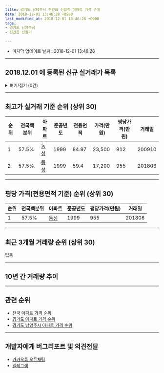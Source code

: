 ```yaml
---
title: 경기도 남양주시 진건읍 신월리 아파트 가격 순위
date: 2018-12-01 13:46:28 +0900
last_modified_at: 2018-12-01 13:46:28 +0900
tags:
- 경기도 남양주시
- 진건읍 신월리

---
```


* 마지막 업데이트 날짜 : 2018-12-01 13:46:28

---

## 2018.12.01 에 등록된 신규 실거래가 목록

<details>
<summary>펴기/접기 (0건)</summary>
<div markdown="1">

|아파트|전국백분위|준공년도|전용면적|가격(만원)|평당가격(만원)|거래일|
|---|---|---|---|---|---|---|
|없음|||||||


</div>
</details>

---

## 최고가 실거래 기준 순위 (상위 30)


|순위|전국백분위|아파트|준공년도|전용면적|가격(만원)|평당가격(만원)|거래일|
|---|---|---|---|---|---|---|---|
|1|57.5%|[동성](https://search.naver.com/search.naver?query=%EA%B2%BD%EA%B8%B0%EB%8F%84+%EB%82%A8%EC%96%91%EC%A3%BC%EC%8B%9C+%EC%A7%84%EA%B1%B4%EC%9D%8D+%EC%8B%A0%EC%9B%94%EB%A6%AC+%EB%8F%99%EC%84%B1)|1999|84.97|23,500|912|200910|
|2|57.5%|[동성](https://search.naver.com/search.naver?query=%EA%B2%BD%EA%B8%B0%EB%8F%84+%EB%82%A8%EC%96%91%EC%A3%BC%EC%8B%9C+%EC%A7%84%EA%B1%B4%EC%9D%8D+%EC%8B%A0%EC%9B%94%EB%A6%AC+%EB%8F%99%EC%84%B1)|1999|59.4|17,200|955|201806|


---

## 평당 가격(전용면적 기준) 순위 (상위 30)


|순위|전국백분위|아파트|준공년도|평당가격(만원)|거래일|
|---|---|---|---|---|---|
|1|57.5%|[동성](https://search.naver.com/search.naver?query=%EA%B2%BD%EA%B8%B0%EB%8F%84+%EB%82%A8%EC%96%91%EC%A3%BC%EC%8B%9C+%EC%A7%84%EA%B1%B4%EC%9D%8D+%EC%8B%A0%EC%9B%94%EB%A6%AC+%EB%8F%99%EC%84%B1)|1999|955|201806|


---

## 최근 3개월 거래량 순위 (상위 30)

없음

---

## 10년 간 거래량 추이


<div style="width:100%;">
    <canvas id="deal_progress" height="250"></canvas>
</div>

<script>
new Chart(document.getElementById("deal_progress"), {
    type: 'line',
    data: {
        labels: ['200812','200901','200902','200903','200904','200905','200906','200907','200908','200909','200910','200911','200912','201001','201002','201003','201004','201005','201006','201007','201008','201009','201010','201011','201012','201101','201102','201103','201104','201105','201106','201107','201108','201109','201110','201111','201112','201201','201202','201203','201204','201205','201206','201207','201208','201209','201210','201211','201212','201301','201302','201303','201304','201305','201306','201307','201308','201309','201310','201311','201312','201401','201402','201403','201404','201405','201406','201407','201408','201409','201410','201411','201412','201501','201502','201503','201504','201505','201506','201507','201508','201509','201510','201511','201512','201601','201602','201603','201604','201605','201606','201607','201608','201609','201610','201611','201612','201701','201702','201703','201704','201705','201706','201707','201708','201709','201710','201711','201712','201801','201802','201803','201804','201805','201806','201807','201808','201809','201810','201811','201812'],
        datasets: [{
            label: '실거래 수',
            pointRadius: 1,
            data: [0, 0, 0, 1, 4, 0, 1, 2, 2, 0, 3, 0, 1, 0, 0, 0, 1, 1, 2, 1, 0, 0, 0, 1, 0, 0, 0, 0, 2, 0, 0, 3, 1, 2, 1, 0, 0, 1, 2, 0, 2, 0, 1, 0, 1, 0, 1, 1, 0, 0, 1, 1, 0, 0, 1, 1, 3, 2, 2, 1, 0, 0, 2, 1, 1, 4, 2, 1, 2, 0, 1, 2, 1, 0, 0, 1, 1, 1, 0, 3, 3, 0, 1, 2, 1, 0, 0, 0, 1, 0, 1, 0, 2, 2, 2, 2, 0, 1, 2, 0, 0, 1, 1, 0, 0, 0, 1, 0, 0, 1, 1, 0, 0, 0, 1, 1, 1, 1, 0, 0, 0],
            borderColor: "rgba(255, 201, 14, 1)",
            backgroundColor: "rgba(255, 201, 14, 0.5)",
            fill: true,
        }]
    },
    options: {
        responsive: true,
        title: {
            display: true,
            text: '10년간 거래량 추이'
        },
        tooltips: {
            mode: 'index',
            intersect: false,
        },
        hover: {
            mode: 'nearest',
            intersect: true
        },
        scales: {
            xAxes: [{
                display: true,
                scaleLabel: {
                    display: true,
                    labelString: '년/월'
                }
            }],
            yAxes: [{
                display: true,
                ticks: {
                    suggestedMin: 0,
                },
                scaleLabel: {
                    display: true,
                    labelString: '실거래 수'
                }
            }]
        }
    }
});

</script>


---

## 관련 순위

- [전국 아파트 가격 순위](https://inasie.github.io/apt-ranking/전국)
- [경기도 아파트 가격 순위](https://inasie.github.io/apt-ranking/경기도)
- [경기도 남양주시 아파트 가격 순위](https://inasie.github.io/apt-ranking/경기도-남양주시)


---

## 개발자에게 버그리포트 및 의견전달

- [카카오톡 오픈채팅](https://open.kakao.com/o/gLJUAP4)
- [텔레그램](https://t.me/inasie)

